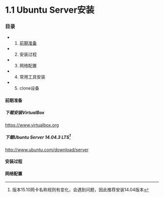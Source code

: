 # 1.1 Ubuntu Server安装
### 目录
- 1) [前期准备](#前期准备)
- 2) 安装过程
- 3) 网络配置
- 4) 常用工具安装
- 5) clone设备

#### 前期准备
##### 下载安装VirtualBox
https://www.virtualbox.org
##### 下载Ubuntu Server 14.04.3 LTS[^1]
http://www.ubuntu.com/download/server
#### 安装过程

#### 网络配置

[^1]:版本15.10网卡名称规则有变化，会遇到问题，因此推荐安装14.04版本